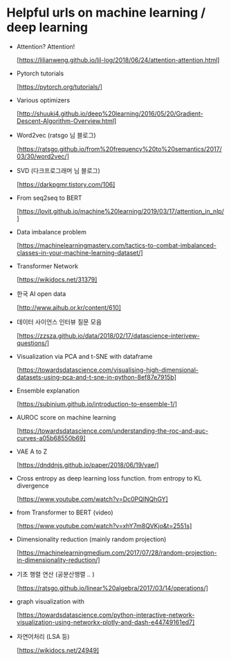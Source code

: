 # Helpful urls on machine learning / deep learning

- Attention? Attention!

  [https://lilianweng.github.io/lil-log/2018/06/24/attention-attention.html]

- Pytorch tutorials

  [https://pytorch.org/tutorials/]

- Various optimizers

  [http://shuuki4.github.io/deep%20learning/2016/05/20/Gradient-Descent-Algorithm-Overview.html]

- Word2vec (ratsgo 님 블로그)

  [https://ratsgo.github.io/from%20frequency%20to%20semantics/2017/03/30/word2vec/]

- SVD (다크프로그래머 님 블로그)

  [https://darkpgmr.tistory.com/106]

- From seq2seq to BERT

  [https://lovit.github.io/machine%20learning/2019/03/17/attention_in_nlp/]

- Data imbalance problem

  [https://machinelearningmastery.com/tactics-to-combat-imbalanced-classes-in-your-machine-learning-dataset/]

- Transformer Network

  [https://wikidocs.net/31379]

- 한국 AI open data

  [http://www.aihub.or.kr/content/610]

- 데이터 사이언스 인터뷰 질문 모음

  [https://zzsza.github.io/data/2018/02/17/datascience-interivew-questions/]
  
- Visualization via PCA and t-SNE with dataframe

  [https://towardsdatascience.com/visualising-high-dimensional-datasets-using-pca-and-t-sne-in-python-8ef87e7915b]

- Ensemble explanation

  [https://subinium.github.io/introduction-to-ensemble-1/]
  
- AUROC score on machine learning

  [https://towardsdatascience.com/understanding-the-roc-and-auc-curves-a05b68550b69]
  
- VAE A to Z

  [https://dnddnjs.github.io/paper/2018/06/19/vae/]
  
- Cross entropy as deep learning loss function. from entropy to KL divergence

  [https://www.youtube.com/watch?v=Dc0PQlNQhGY]

- from Transformer to BERT (video)

  [https://www.youtube.com/watch?v=xhY7m8QVKjo&t=2551s]
  
- Dimensionality reduction (mainly random projection)

  [https://machinelearningmedium.com/2017/07/28/random-projection-in-dimensionality-reduction/]
  
- 기초 행렬 연산 (공분산행렬 .. )

  [https://ratsgo.github.io/linear%20algebra/2017/03/14/operations/]
  
- graph visualization with 

  [https://towardsdatascience.com/python-interactive-network-visualization-using-networkx-plotly-and-dash-e44749161ed7]
  
- 자연어처리 (LSA 등)

  [https://wikidocs.net/24949]
